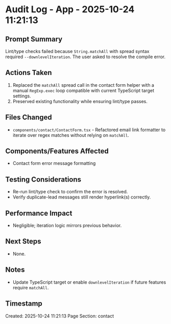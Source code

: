 # Audit Log - App - 2025-10-24 11:21:13

## Prompt Summary

Lint/type checks failed because `String.matchAll` with spread syntax required `--downlevelIteration`. The user asked to resolve the compile error.

## Actions Taken

1. Replaced the `matchAll` spread call in the contact form helper with a manual `RegExp.exec` loop compatible with current TypeScript target settings.
2. Preserved existing functionality while ensuring lint/type passes.

## Files Changed

- `components/contact/ContactForm.tsx` - Refactored email link formatter to iterate over regex matches without relying on `matchAll`.

## Components/Features Affected

- Contact form error message formatting

## Testing Considerations

- Re-run lint/type check to confirm the error is resolved.
- Verify duplicate-lead messages still render hyperlink(s) correctly.

## Performance Impact

- Negligible; iteration logic mirrors previous behavior.

## Next Steps

- None.

## Notes

- Update TypeScript target or enable `downlevelIteration` if future features require `matchAll`.

## Timestamp

Created: 2025-10-24 11:21:13
Page Section: contact
